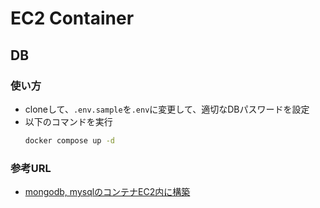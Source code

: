 # EC2 Container

## DB

### 使い方

* cloneして、`.env.sample`を`.env`に変更して、適切なDBパスワードを設定
* 以下のコマンドを実行
  ```bash
  docker compose up -d
  ```

### 参考URL
* [mongodb, mysqlのコンテナEC2内に構築](https://linear.app/tech-neighbor/issue/TEC-123/mongodb-mysql%E3%81%AE%E3%82%B3%E3%83%B3%E3%83%86%E3%83%8Aec2%E5%86%85%E3%81%AB%E6%A7%8B%E7%AF%89)
